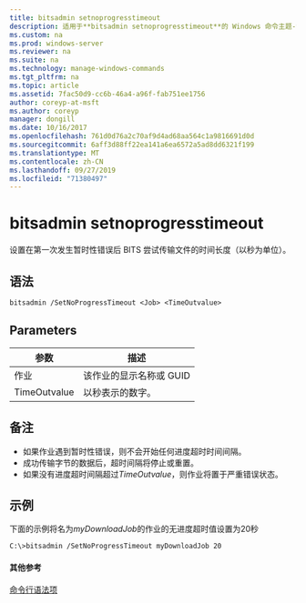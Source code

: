 ```yaml
---
title: bitsadmin setnoprogresstimeout
description: 适用于**bitsadmin setnoprogresstimeout**的 Windows 命令主题-设置服务在发生暂时性错误后尝试传输文件的时间长度（以秒为单位）。
ms.custom: na
ms.prod: windows-server
ms.reviewer: na
ms.suite: na
ms.technology: manage-windows-commands
ms.tgt_pltfrm: na
ms.topic: article
ms.assetid: 7fac50d9-cc6b-46a4-a96f-fab751ee1756
author: coreyp-at-msft
ms.author: coreyp
manager: dongill
ms.date: 10/16/2017
ms.openlocfilehash: 761d0d76a2c70af9d4ad68aa564c1a9816691d0d
ms.sourcegitcommit: 6aff3d88ff22ea141a6ea6572a5ad8dd6321f199
ms.translationtype: MT
ms.contentlocale: zh-CN
ms.lasthandoff: 09/27/2019
ms.locfileid: "71380497"
---
```

# <a name="bitsadmin-setnoprogresstimeout"></a>bitsadmin setnoprogresstimeout

设置在第一次发生暂时性错误后 BITS 尝试传输文件的时间长度（以秒为单位）。

## <a name="syntax"></a>语法

```
bitsadmin /SetNoProgressTimeout <Job> <TimeOutvalue>
```

## <a name="parameters"></a>Parameters

|参数|描述|
|---------|-----------|
|作业|该作业的显示名称或 GUID|
|TimeOutvalue|以秒表示的数字。|

## <a name="remarks"></a>备注

-   如果作业遇到暂时性错误，则不会开始任何进度超时时间间隔。
-   成功传输字节的数据后，超时间隔将停止或重置。
-   如果没有进度超时间隔超过*TimeOutvalue*，则作业将置于严重错误状态。

## <a name="BKMK_examples"></a>示例

下面的示例将名为*myDownloadJob*的作业的无进度超时值设置为20秒
```
C:\>bitsadmin /SetNoProgressTimeout myDownloadJob 20
```

#### <a name="additional-references"></a>其他参考

[命令行语法项](command-line-syntax-key.md)